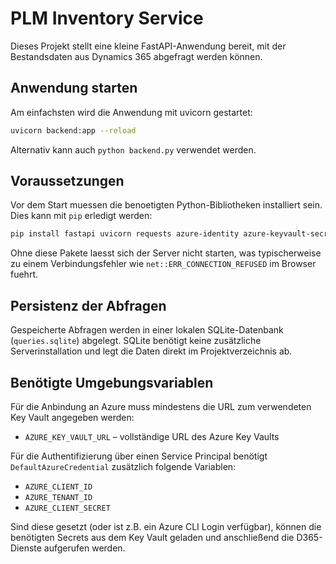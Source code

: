 # PLM Inventory Service

Dieses Projekt stellt eine kleine FastAPI-Anwendung bereit,
mit der Bestandsdaten aus Dynamics 365 abgefragt werden können.

## Anwendung starten

Am einfachsten wird die Anwendung mit uvicorn gestartet:

```bash
uvicorn backend:app --reload
```

Alternativ kann auch `python backend.py` verwendet werden.

## Voraussetzungen

Vor dem Start muessen die benoetigten Python-Bibliotheken installiert sein.
Dies kann mit `pip` erledigt werden:

```bash
pip install fastapi uvicorn requests azure-identity azure-keyvault-secrets
```

Ohne diese Pakete laesst sich der Server nicht starten, was typischerweise zu
einem Verbindungsfehler wie `net::ERR_CONNECTION_REFUSED` im Browser fuehrt.

## Persistenz der Abfragen

Gespeicherte Abfragen werden in einer lokalen SQLite-Datenbank (`queries.sqlite`) abgelegt.
SQLite benötigt keine zusätzliche Serverinstallation und legt die Daten direkt im Projektverzeichnis ab.

## Benötigte Umgebungsvariablen

Für die Anbindung an Azure muss mindestens die URL
zum verwendeten Key Vault angegeben werden:

- `AZURE_KEY_VAULT_URL` – vollständige URL des Azure Key Vaults

Für die Authentifizierung über einen Service Principal
benötigt `DefaultAzureCredential` zusätzlich folgende Variablen:

- `AZURE_CLIENT_ID`
- `AZURE_TENANT_ID`
- `AZURE_CLIENT_SECRET`

Sind diese gesetzt (oder ist z.B. ein Azure CLI Login verfügbar),
können die benötigten Secrets aus dem Key Vault geladen
und anschließend die D365-Dienste aufgerufen werden.
